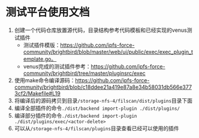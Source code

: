 # 测试平台使用文档

1. 创建一个代码仓库放置源代码，目录结构参考代码模板和已经实现的venus测试插件
   - 测试插件模版：https://github.com/ipfs-force-community/brightbird/blob/master/web/ui/public/exec/exec_plugin_template.go。
   - venus完成的测试插件参考：https://github.com/ipfs-force-community/brightbird/tree/master/pluginsrc/exec
2. 使用make命令编译源码：https://github.com/ipfs-force-community/brightbird/blob/c18ddee21a419e87a8e34b58031db566e3773cf2/Makefile#L19
3. 将编译后的源码拷贝到目录`/storage-nfs-4/filscan/dist/plugins`目录下面
4. 编译全部插件的命令`./dist/backend import-plugin ./dist/plugins/`
5. 编译部分插件的命令`./dist/backend import-plugin ./dist/plugins/exec/<actor-delete>`
6. 可以从`/storage-nfs-4/filscan/plugins`目录查看已经可以使用的插件

